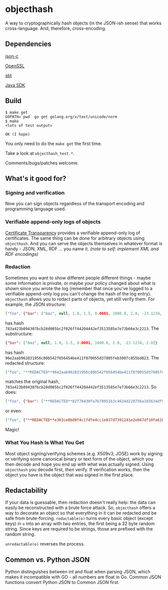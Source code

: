 # objecthash

A way to cryptographically hash objects (in the JSON-ish sense) that works cross-language. And, therefore, cross-encoding.

## Dependencies

[json-c](https://github.com/json-c/json-c)

[OpenSSL](https://www.openssl.org/)

[sbt](http://www.scala-sbt.org/)

[Java SDK](http://www.oracle.com/technetwork/java/javase/downloads/index.html)

## Build

```shellsession
$ make get
GOPATH=`pwd` go get golang.org/x/text/unicode/norm
$ make
<lots of test output>

OK (I hope)
```

You only need to do the `make get` the first time.

Take a look at `objecthash_test.*`.

Comments/bugs/patches welcome.

## What's it good for?

### Signing and verification

Now you can sign objects regardless of the transport encoding and programming language used.

### Verifiable append-only logs of objects

[Certificate Transparency](http://www.certificate-transparency.org/) provides a verifiable append-only log of certificates. The same thing can be done for arbitrary objects using `objecthash`. And you can serve the objects themselves in whatever format is handy - JSON, XML, RDF ... you name it. _(note to self: implement XML and RDF encodings)_

### Redaction

Sometimes you want to show different people different things - maybe some information is private, or maybe your policy changed about what is shown since you wrote the log (remember that once you've logged to a verifiable append-only log you can't change the hash of the log entry). `objecthash` allows you to redact parts of objects, yet still verify them. For example, the JSON structure:

```json
["foo", {"bar": ["baz", null, 1.0, 1.5, 0.0001, 1000.0, 2.0, -23.1234, 2.0]}]
```

has hash `783a423b094307bcb28d005bc2f026ff44204442ef3513585e7e73b66e3c2213`. The substructure:

```json
{"bar": ["baz", null, 1.0, 1.5, 0.0001, 1000.0, 2.0, -23.1234, 2.0]}
```

has hash `96e2aab962831956c80b542f056454be411f870055d37805feb3007c855bd823`. The redacted structure:

```json
["foo", "**REDACTED**96e2aab962831956c80b542f056454be411f870055d37805feb3007c855bd823"]
```

matches the original hash, `783a423b094307bcb28d005bc2f026ff44204442ef3513585e7e73b66e3c2213`. So does:

```json
["foo", {"bar": ["**REDACTED**82f70430fa7b78951b3c4634d228756a165634df977aa1fada051d6828e78f30", null, 1.0, 1.5, "**REDACTED**1195afc7f0b70bb9d7960c3615668e072a1cbfbbb001f84871fd2e222a87be1d", 1000.0, 2.0, -23.1234, 2.0]}]
```

or even:

```json
["foo", {"**REDACTED**e303ce0bd0f4c1fdfe4cc1e837d7391241e2e047df10fa6101733dc120675dfe": ["baz", null, 1.0, 1.5, 0.0001, 1000.0, 2.0, -23.1234, 2.0]}]
```
Magic!

### What You Hash Is What You Get

Most object signing/verifying schemes (e.g. X509v3, JOSE) work by signing or verifying some canonical binary or text form of the object, which you then decode and hope you end up with what was actually signed. Using `objecthash` you decode first, *then* verify. If verification works, then the object you have is the object that was signed in the first place.

## Redactability

If your data is guessable, then redaction doesn't really help: the data can easily be reconstructed with a brute force attack. So, `objecthash` offers a way to decorate an object so that everything in it can be redacted _and_ be safe from brute-forcing. `redactable(o)` turns every basic object (except keys) in `o` into an array with two entries, the first being a 32 byte random string. Since keys are required to be strings, those are prefixed with the random string.

`unredactable(o)` reverses the process.

## Common vs. Python JSON

Python distinguishes between int and float when parsing JSON, which makes it incompatible with GO - all numbers are float in Go. Common JSON functions convert Python JSON to Common JSON first.
